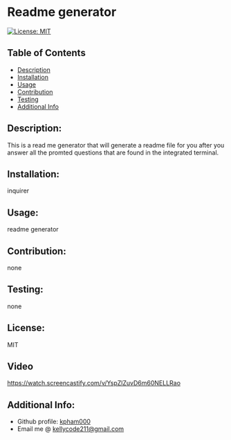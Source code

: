 # Readme generator
    
[![License: MIT](https://img.shields.io/badge/License-MIT-yellow.svg)](https://opensource.org/licenses/MIT)    
    
## Table of Contents 
- [Description](#description)
- [Installation](#installation)
- [Usage](#usage)
- [Contribution](#contribution)
- [Testing](#testing)
- [Additional Info](#additional-info)
   
## Description:
This is a read me generator that will generate a readme file for you after you answer all the promted questions that are found in the integrated terminal.
    
## Installation:
inquirer
    
## Usage:
readme generator
    
    
## Contribution:
none
   
## Testing:
none

## License:
MIT

## Video 

https://watch.screencastify.com/v/YspZlZuvD6m60NELLRao

## Additional Info:
- Github profile: [kpham000](https://github.com/kpham000)
- Email me @ kellycode211@gmail.com 